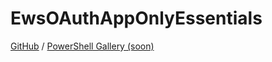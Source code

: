 # EwsOAuthAppOnlyEssentials

[GitHub](https://github.com/JeremyTBradshaw/EwsOAuthAppOnlyEssentials) / [PowerShell Gallery (soon)](https://www.powershellgallery.com/packages/EwsOAuthAppOnlyEssentials)
